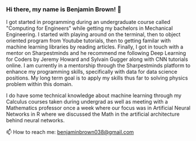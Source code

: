 ### Hi there, my name is Benjamin Brown! 👋


I got started in programming during an undergraduate course called "Computing for Engineers" while getting my bachelors in Mechanical Engineering. I started with playing around on the terminal, then to object oriented program from Youtube tutorials, then to getting familar with machine learning libraries by reading articles. Finally, I got in touch with a mentor on Sharpestminds and he recommend me following Deep Learning for Coders by Jeremy Howard and Sylvain Gugger along with CNN tutorials online. I am currently in a mentorship through the Sharpestminds platform to enhance my programming skills, specifically with data for data science positions. My long term goal is to apply my skills thus far to solving physics problem within this domain.

I do have some technical knowledge about machine learning through my Calculus courses taken during undergrad as well as meeting with a Mathematics professor once a week where our focus was in Artificial Neural Networks in R where we discussed the Math in the artificial architecture behind neural networks. 

📫 How to reach me: benjaminbrown038@gmail.com


<!--
**benjaminbrown038/benjaminbrown038** is a ✨ _special_ ✨ repository because its `README.md` (this file) appears on your GitHub profile.

Here are some ideas to get you started:

- 🔭 I’m currently working on ...
- 🌱 I’m currently learning ...
- 👯 I’m looking to collaborate on ...
- 🤔 I’m looking for help with ...
- 💬 Ask me about ...
- 📫 How to reach me: ...
- 😄 Pronouns: ...
- ⚡ Fun fact: ...
-->
